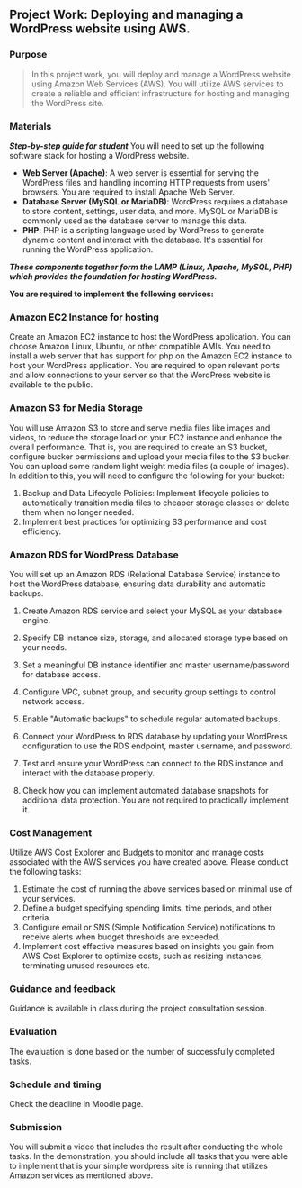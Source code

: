 ## Project Work: Deploying and managing a WordPress website using AWS.

### Purpose
> In this project work, you will deploy and manage a WordPress website using Amazon Web Services (AWS). You will utilize AWS services to create a reliable and efficient infrastructure for hosting and managing the WordPress site. 

### Materials
***Step-by-step guide for student***
You will need to set up the following software stack for hosting a WordPress website. 
 - **Web Server (Apache)**: A web server is essential for serving the WordPress files and handling incoming HTTP requests from users' browsers. You are required to install Apache Web Server. 
 - **Database Server (MySQL or MariaDB)**: WordPress requires a database to store content, settings, user data, and more. MySQL or MariaDB is commonly used as the database server to manage this data.
- **PHP**: PHP is a scripting language used by WordPress to generate dynamic content and interact with the database. It's essential for running the WordPress application.

***These components together form the LAMP (Linux, Apache, MySQL, PHP) which provides the foundation for hosting WordPress.***

**You are required to implement the following services:**

### Amazon EC2 Instance for hosting 
Create an Amazon EC2 instance to host the WordPress application. You can choose Amazon Linux, Ubuntu, or other compatible AMIs. You need to install a web server that has support for php on the Amazon EC2 instance to host your WordPress application. You are required to open relevant ports and allow connections to your server so that the WordPress website is available to the public.

### Amazon S3 for Media Storage
You will use Amazon S3 to store and serve media files like images and videos, to reduce the storage load on your EC2 instance and enhance the overall performance. That is, you are required to create an S3 bucket, configure bucker permissions and upload your media files to the S3 bucker. You can upload some random light weight media files (a couple of images). In addition to this, you will need to configure the following for your bucket: 
1. Backup and Data Lifecycle Policies: Implement lifecycle policies to automatically transition media files to cheaper storage classes or delete them when no longer needed. 
2. Implement best practices for optimizing S3 performance and cost efficiency.

### Amazon RDS for WordPress Database
You will set up an Amazon RDS (Relational Database Service) instance to host the WordPress database, ensuring data durability and automatic backups. 

1. Create Amazon RDS service and select your MySQL as your database engine. 

2. Specify DB instance size, storage, and allocated storage type based on your needs.

3. Set a meaningful DB instance identifier and master username/password for database access.
4. Configure VPC, subnet group, and security group settings to control network access.
5. Enable "Automatic backups" to schedule regular automated backups.
6. Connect your WordPress to RDS database by updating your WordPress configuration to use the RDS endpoint, master username, and password.
7. Test and ensure your WordPress can connect to the RDS instance and interact with the database properly. 
8. Check how you can implement automated database snapshots for additional data protection. You are not required to practically implement it.

### Cost Management
Utilize AWS Cost Explorer and Budgets to monitor and manage costs associated with the AWS services you have created above. Please conduct the following tasks: 
1. Estimate the cost of running the above services based on minimal use of your services. 
 2. Define a budget specifying spending limits, time periods, and other criteria.
 3. Configure email or SNS (Simple Notification Service) notifications to receive alerts when budget thresholds are exceeded.
4. Implement cost effective measures based on insights you gain from AWS Cost Explorer to optimize costs, such as resizing instances, terminating unused resources etc. 

### Guidance and feedback
Guidance is available in class during the project consultation session.

### Evaluation
The evaluation is done based on the number of successfully completed tasks. 

### Schedule and timing
Check the deadline in Moodle page.  

### Submission
You will submit a video that includes the result after conducting the whole tasks. In the demonstration, you should include all tasks that you were able to implement that is your simple wordpress site is running that utilizes Amazon services as mentioned above. 

